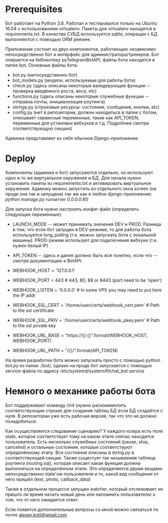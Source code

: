 # Prerequisites

Бот работает на Python 3.6. Работал и тестировался только на Ubuntu 16.04 с использованием virtualenv. Пакеты для virtualenv находятся в requirements.txt. В качестве СУБД используется sqlite, операции с БД выполняются с помощью ORM peewee.

Приложение состоит из двух компонентов, работающих независимо: непосредственно бот и интерфейс для администратора/тренеров. Бот опирается на библиотеку pyTelegramBotAPI, файлы бота находятся в папке bot. Основные файлы бота:
- bot.py (непосредственно бот)
- bot_models.py (модели, используемые для работы бота)
- check.py (здесь описаны некоторые валидирующие функции -- проверка введённого роста, веса, etc)
- functions.py (здесь описаны некоторые служебные функции -- отправка почты, инициализация роутинга)
- strings.py (строковые ресурсы: состояния, сообщения, кнопки, etc)
- config.py (нет в репозитории, должен находиться в папке с ботом, описывает сервисные переменные, такие как API_TOKEN, переменные для установки вебхуков и т.д. Подробнее смотри соответствующую секцию)

Админка представляет из себя обычное Django-приложение.

# Deploy

Компоненты (админка и бот) запускаются отдельно, но используют одно и то же виртуальное окружение и БД. Для начала нужно установить пакеты из requirements.txt и активировать виртуальное окружение. Админку можно запустить из отдельного окна screen (на проде она так и запущена) так же как и любое django-приложение: *python manage.py runserver 0.0.0.0:80*

Для запуска бота нужно настроить конфиг-файл (определить следующие переменные):
- LAUNCH_MODE -- может принимать значения DEV и PROD. Разница в том, что если бот запущен в DEV-режиме, то для работы бота используется long_polling (т.е. можно запускать бота с локальной машины). PROD-режим использует для подключения вебхуки (т.е. нужен белый IP)
- API_TOKEN -- здесь и далее должно быть всё понятно, если что -- смотри документацию к BotAPI.
- WEBHOOK_HOST = '127.0.0.1'
- WEBHOOK_PORT = 443  # 443, 80, 88 or 8443 (port need to be 'open')
- WEBHOOK_LISTEN = '0.0.0.0'  # In some VPS you may need to put here the IP addr

- WEBHOOK_SSL_CERT = '/home/user/certs/webhook_cert.pem'  # Path to the ssl certificate
- WEBHOOK_SSL_PRIV = '/home/user/certs/webhook_pkey.pem'  # Path to the ssl private key

- WEBHOOK_URL_BASE = "https://{}:{}".format(WEBHOOK_HOST, WEBHOOK_PORT)
- WEBHOOK_URL_PATH = "/{}/".format(API_TOKEN)

На время разработки бота можно запускать просто с помощью *python bot.py* из папки ./bot/, однако на проде бот запускается с помощью service-файла по адресу /etc/systemd/system/fitchat_bot.service 

# Немного о механике работы бота

Бот поддерживает команду /init (нужно раскомментить соответствующие строки) для создания таблиц БД если БД создаётся с нуля. В репозитории уже есть рабочая версия, так что это не должно понадобиться. 

Как осуществляется следование сценарию?
У каждого юзера есть поле state, которое соответствует тому на каком этапе сейчас находится пользователь. Есть несколько служебных состояний (pause, stop, canceled) и остальные состояния, которые соответствуют определённому этапу. Все состояния описаны в string.py в соответствующей секции. Также сущестует так называемая таблица роутинга (routing.sql), которая описает какая функция должна выполниться на определённом этапе. Это определяется двумя вещами: непосредственно state'ом пользователя и то, какой вид сообщения от него пришёл (text, photo, callback_data)

Также в отдельном процессе запущен watcher, который отслеживает не пришло ли время начать новый день или напомнить пользователю о том, что от него ожидается ответ.

Если появятся дополнительные вопросы со мной можно связаться по почте alexey.kott@gmail.com
